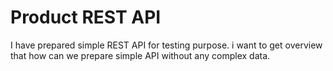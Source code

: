 # Product REST API

I have prepared simple REST API for testing purpose. i want to get overview that how can we prepare simple API without any complex data.
